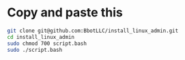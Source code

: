 # Copy and paste this
```bash
git clone git@github.com:BbotLLC/install_linux_admin.git
cd install_linux_admin
sudo chmod 700 script.bash
sudo ./script.bash
```
